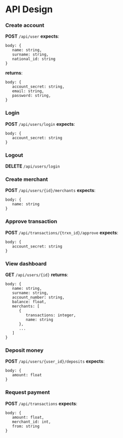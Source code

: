 
# API Design

### Create account
**POST** `/api/user`
**expects**:
```
body: {
   name: string,
   surname: string,
   national_id: string
}
```

**returns**: 
```
body: {
   account_secret: string,
   email: string,
   password: string,
}
```

### Login
**POST** `/api/users/login`
**expects**:
```
body: {
   account_secret: string
}
```

### Logout
**DELETE** `/api/users/login`


### Create merchant
**POST** `/api/users/{id}/merchants`
**expects**:
```
body: {
   name: string
}
```

### Approve transaction
**POST** `/api/transactions/{trxn_id}/approve`
**expects**:
```
body: {
   account_secret: string
}
```

### View dashboard
**GET** `/api/users/{id}`
**returns**:
```
body: {
   name: string,
   surname: string,
   account_number: string,
   balance: float,
   merchants: [
      {
         transactions: integer,
         name: string
      },
      ...
   ]
}
```


### Deposit money
**POST** `/api/users/{user_id}/deposits`
**expects**:
```
body: {
   amount: float
}
```


### Request payment
**POST** `/api/transactions`
**expects**:
```
body: {
   amount: float,
   merchant_id: int,
   from: string
}
```